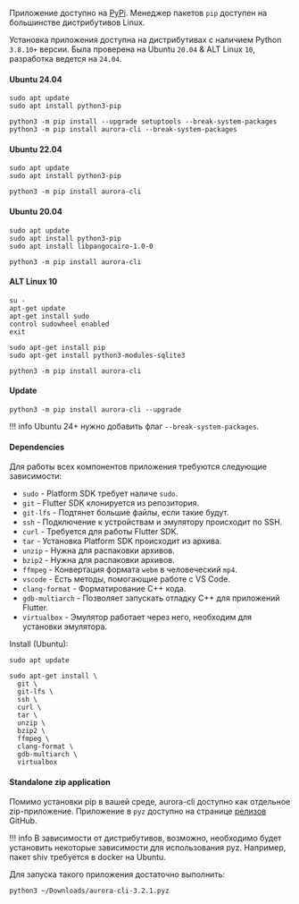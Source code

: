 Приложение доступно на [PyPi](https://pypi.org/project/aurora-cli/).
Менеджер пакетов `pip` доступен на большинстве дистрибутивов Linux.

Установка приложения доступна на дистрибутивах с наличием Python `3.8.10+` версии.
Была проверена на Ubuntu `20.04` & ALT Linux `10`, разработка ведется на `24.04`.

#### Ubuntu 24.04

```shell
sudo apt update
sudo apt install python3-pip

python3 -m pip install --upgrade setuptools --break-system-packages
python3 -m pip install aurora-cli --break-system-packages
```


#### Ubuntu 22.04

```shell
sudo apt update
sudo apt install python3-pip

python3 -m pip install aurora-cli
```

#### Ubuntu 20.04

```shell
sudo apt update
sudo apt install python3-pip
sudo apt install libpangocairo-1.0-0

python3 -m pip install aurora-cli
```

#### ALT Linux 10

```shell
su -
apt-get update
apt-get install sudo
control sudowheel enabled
exit
```

```shell
sudo apt-get install pip
sudo apt-get install python3-modules-sqlite3

python3 -m pip install aurora-cli
```

#### Update

```shell
python3 -m pip install aurora-cli --upgrade
```

!!! info
    Ubuntu 24+ нужно добавить флаг `--break-system-packages`.

#### Dependencies

Для работы всех компонентов приложения требуются следующие зависимости:

- `sudo` - Platform SDK требует наличе `sudo`.
- `git` - Flutter SDK клонируется из репозитория.
- `git-lfs` - Подтянет большие файлы, если такие будут.
- `ssh` - Подключение к устройствам и эмулятору происходит по SSH.
- `curl` - Требуется для работы Flutter SDK.
- `tar` - Установка Platform SDK происходит из архива.
- `unzip` - Нужна для распаковки архивов.
- `bzip2` - Нужна для распаковки архивов.
- `ffmpeg` - Конвертация формата `webm` в человеческий `mp4`.
- `vscode` - Есть методы, помогающие работе с VS Code.
- `clang-format` - Форматирование С++ кода.
- `gdb-multiarch` - Позволяет запускать отладку С++ для приложений Flutter.
- `virtualbox` - Эмулятор работает через него, необходим для установки эмулятора.

Install (Ubuntu):

```shell
sudo apt update

sudo apt-get install \
  git \
  git-lfs \
  ssh \
  curl \
  tar \
  unzip \
  bzip2 \
  ffmpeg \
  clang-format \
  gdb-multiarch \
  virtualbox
```

#### Standalone zip application

Помимо установки pip в вашей среде, aurora-cli доступно как отдельное zip-приложение.
Приложение в `pyz` доступно на странице [релизов](https://github.com/keygenqt/aurora-cli/releases) GitHub.

!!! info
    В зависимости от дистрибутивов, возможно, необходимо будет установить некоторые зависимости для использования pyz.
    Например, пакет shiv требуется в docker на Ubuntu.

Для запуска такого приложения достаточно выполнить:

```shell
python3 ~/Downloads/aurora-cli-3.2.1.pyz
```